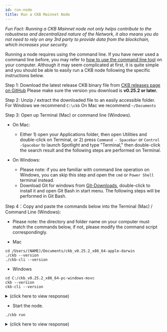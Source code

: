 ```yaml
---
id: run-node
title: Run a CKB Mainnet Node
---
```


*Fun Fact: Running a CKB Mainnet node not only helps contribute to the robustness and decentralized nature of the Network, it also means you do not need to rely on any 3rd party to provide data from the blockchain, which increases your security.*

Running a node requires using the command line. If you have never used a command line before, you may refer to [how to use the command line tool](https://www.google.com/search?q=learn+command+line) on your computer. Although it may seem complicated at first, it is quite simple and you should be able to easily run a CKB node following the specific instructions below.

Step 1: Download the latest release CKB binary file from [CKB releases page on GitHub](https://github.com/nervosnetwork/ckb/releases)  Please make sure the version you download is **v0.25.2 or later.**

Step 2:  Unzip / extract the downloaded file to an easily accessible folder. 
For Windows we recommend `C:\ckb` 
On Mac we recommend `~/Documents`

Step 3: Open up Terminal (Mac) or command line (Windows).

* On Mac:

    * Either 1) open your Applications folder, then open Utilities and double-click on Terminal, or 2) press `Command - Spacebar` or `Control -Spacebar` to launch Spotlight and type "Terminal," then double-click the search result and the following steps are performed on Terminal.

* On Windows:

    * Please note: if you are familiar with command line operation on Windows, you can skip this step and open the `cmd` or `Power Shell` terminal instead.
    * Download Git for windows from [Git-Downloads](https://git-scm.com/downloads), double-click to install it and open Git Bash in start menu. The following steps will be performed in Git Bash.

Step 4：Copy and paste the commands below into the Terminal (Mac) / Command Line (Windows):

* Please note: the directory and folder name on your computer must match the commands below, if not, please modify the command script correspondingly. 

* Mac

```
cd /Users/(NAME)/Documents/ckb_v0.25.2_x86_64-apple-darwin
./ckb --version
./ckb-cli --version
```

* Windows

```
cd C:/ckb_v0.25.2_x86_64-pc-windows-msvc 
ckb --version 
ckb-cli --version
```

<details>
<summary>(click here to view response)</summary>
```bash
$ ./ckb --version
$ ./ckb-cli --version

ckb 0.25.2 (dda4ed9 2019-11-17)
ckb-cli 0.25.2 (6ca7bbb 2019-11-17)
```
</details>

Step 5: To run the CKB node, copy and paste the commands below into the Terminal (Mac) / Command Line (Windows):

* Initialize the node (run only once)

```
./ckb init --chain mainnet
```

<details>
<summary>(click here to view response)</summary>
```bash
$ ./ckb init --chain mainnet

WARN: mining feature is disabled because of lacking the block assembler config options
Initialized CKB directory in /`PATH`/ckb_v0.25.2_x86_64-apple-darwin
create ckb.toml
create ckb-miner.toml
```
</details>

* Start the node.

```
./ckb run
```

<details>
<summary>(click here to view response)</summary>
```bash
$ ./ckb run

**2019-11-28 14:22:25.464 +08:00** **main** INFO sentry sentry is disabled
**2019-11-28 14:22:25.565 +08:00** **main** INFO main Miner is disabled, edit ckb.toml to enable it
**2019-11-28 14:22:25.635 +08:00** **main** INFO ckb-chain Start: loading live cells ...
**2019-11-28 14:22:25.636 +08:00** **main** INFO ckb-chain Done: total 2 transactions.
**2019-11-28 14:22:25.654 +08:00** **main** INFO main chain genesis hash: 0x92b197aa1fba0f63633922c61c92375c9c074a93e85963554f5499fe1450d0e5
**2019-11-28 14:22:25.670 +08:00** **main** INFO ckb-network Listen on address: /ip4/0.0.0.0/tcp/8115/p2p/QmbjjSgGQpvn3Fo28kvVWy9yZfgvtk9cNwRHEv646xxWYB
**2019-11-28 14:22:25.674 +08:00** **NetworkRuntime-0** INFO ckb-network p2p service event: ListenStarted { address: "/ip4/0.0.0.0/tcp/8115" }
**2019-11-28 14:22:25.845 +08:00** **NetworkRuntime-3** INFO ckb-sync SyncProtocol.connected peer=SessionId(1)
**2019-11-28 14:22:25.846 +08:00** **NetworkRuntime-6** INFO ckb-relay RelayProtocol(1).connected peer=SessionId(1)
**2019-11-28 14:22:26.063 +08:00** **NetworkRuntime-4** INFO ckb-sync Ignoring getheaders from peer=SessionId(1) because node is in initial block download
**2019-11-28 14:22:26.197 +08:00** **ChainService** INFO ckb-chain block: 1, hash: 0x2567f226c73b04a6cb3ef04b3bb10ab99f37850794cd9569be7de00bac4db875, epoch: 0(1/1743), total_diff: 0x3b1bb3d4c1376a, txs: 1
```
</details>
